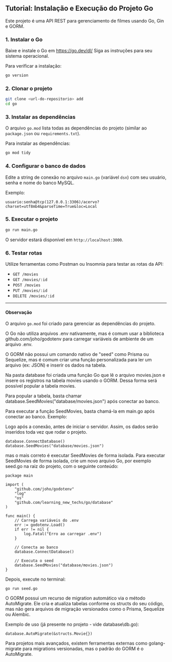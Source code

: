 ## Tutorial: Instalação e Execução do Projeto Go

Este projeto é uma API REST para gerenciamento de filmes usando Go, Gin e GORM.

### 1. Instalar o Go

Baixe e instale o Go em https://go.dev/dl/
Siga as instruções para seu sistema operacional.

Para verificar a instalação:
```bash
go version
```

### 2. Clonar o projeto

```bash
git clone <url-do-repositorio> add 
cd go
```

### 3. Instalar as dependências

O arquivo `go.mod` lista todas as dependências do projeto (similar ao `package.json` ou `requirements.txt`).

Para instalar as dependências:
```bash
go mod tidy
```

### 4. Configurar o banco de dados

Edite a string de conexão no arquivo `main.go` (variável `dsn`) com seu usuário, senha e nome do banco MySQL.

Exemplo:
```
usuario:senha@tcp(127.0.0.1:3306)/acervo?charset=utf8mb4&parseTime=True&loc=Local
```

### 5. Executar o projeto

```bash
go run main.go
```

O servidor estará disponível em `http://localhost:3000`.

### 6. Testar rotas

Utilize ferramentas como Postman ou Insomnia para testar as rotas da API:
- `GET /movies`
- `GET /movies/:id`
- `POST /movies`
- `PUT /movies/:id`
- `DELETE /movies/:id`

---

#### Observação
O arquivo `go.mod` foi criado para gerenciar as dependências do projeto.


O Go não utiliza arquivos .env nativamente, mas é comum usar a biblioteca github.com/joho/godotenv para carregar variáveis de ambiente de um arquivo .env.


O GORM não possui um comando nativo de "seed" como Prisma ou Sequelize, mas é comum criar uma função personalizada para ler um arquivo (ex: JSON) e inserir os dados na tabela.

Na pasta database foi criada uma função Go que lê o arquivo movies.json e insere os registros na tabela movies usando o GORM. Dessa forma será possível popular a tabela movies.


Para popular a tabela, basta chamar database.SeedMovies("database/movies.json") após conectar ao banco. 

Para executar a função SeedMovies, basta chamá-la em main.go após conectar ao banco. Exemplo:

Logo após a conexão, antes de iniciar o servidor. Assim, os dados serão inseridos toda vez que rodar o projeto. 
```
database.ConnectDatabase()
database.SeedMovies("database/movies.json")
```

mas o mais correto é executar SeedMovies de forma isolada.
Para executar SeedMovies de forma isolada, crie um novo arquivo Go, por exemplo seed.go na raiz do projeto, com o seguinte conteúdo:
```
package main

import (
    "github.com/joho/godotenv"
    "log"
    "os"
    "github.com/learning_new_techs/go/database"
)

func main() {
    // Carrega variáveis do .env
    err := godotenv.Load()
    if err != nil {
        log.Fatal("Erro ao carregar .env")
    }

    // Conecta ao banco
    database.ConnectDatabase()

    // Executa o seed
    database.SeedMovies("database/movies.json")
}
```
Depois, execute no terminal:
```
go run seed.go
```


O GORM possui um recurso de migration automático via o método AutoMigrate. Ele cria e atualiza tabelas conforme os structs do seu código, mas não gera arquivos de migração versionados como o Prisma, Sequelize ou Alembic.

Exemplo de uso (já presente no projeto - vide database\db.go):
```
database.AutoMigrate(&structs.Movie{})
```
Para projetos mais avançados, existem ferramentas externas como golang-migrate para migrations versionadas, mas o padrão do GORM é o AutoMigrate.